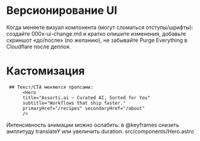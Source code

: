 # Версионирование UI

  Когда меняете визуал компонента (могут сломаться отступы/шрифты):
  создайте 000x-ui-change.md и кратко опишите изменения,
  добавьте скриншот «до/после» (по желанию),
  не забывайте Purge Everything в Cloudflare после деплоя.
  
# Кастомизация

     ## Текст/CTA меняются пропсами:
          <Hero
          title="Assorti.ai — Curated AI, Sorted for You"
          subtitle="Workflows that ship faster."
          primaryHref="/recipes" secondaryHref="/about"
          />

Интенсивность анимации можно ослабить: в @keyframes снизить амплитуду translateY или увеличить duration. 
      src/components/Hero.astro

      
